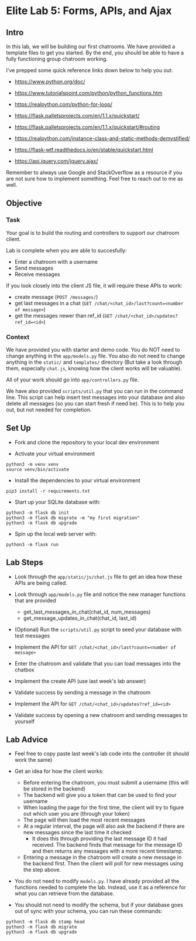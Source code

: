 # Elite Lab 5: Forms, APIs, and Ajax

## Intro
In this lab, we will be building our first chatrooms. We have provided a template files to get you started. By the end, you should be able to have a fully functioning group chatroom working.

I've prepped some quick reference links down below to help you out:

* https://www.python.org/doc/
* https://www.tutorialspoint.com/python/python_functions.htm
* https://realpython.com/python-for-loop/
* https://flask.palletsprojects.com/en/1.1.x/quickstart/
* https://flask.palletsprojects.com/en/1.1.x/quickstart/#routing

* https://realpython.com/instance-class-and-static-methods-demystified/

* https://flask-wtf.readthedocs.io/en/stable/quickstart.html

* https://api.jquery.com/jquery.ajax/


Remember to always use Google and StackOverflow as a resource if you are not sure how to implement something. Feel free to reach out to me as well.


## Objective
### Task
Your goal is to build the routing and controllers to support our chatroom client.

Lab is complete when you are able to succesfully:
* Enter a chatroom with a username
* Send messages
* Receive messages

If you look closely into the client JS file, it will require these APIs to work:
* create message (`POST /messages/`)
* get last messages in a chat (`GET /chat/<chat_id>/last?count=<number of message>`)
* get the messages newer than ref_id (`GET /chat/<chat_id>/updates?ref_id=<id>`)

### Context
We have provided you with starter and demo code. You do NOT need to change anything in the `app/models.py` file. You also do not need to change anything in the `static/` and `templates/` directory (But take a look through them, especially `chat.js`, knowing how the client works will be valuable).

All of your work should go into `app/controllers.py` file. 

We have also provided `scripts/util.py` that you can run in the command line. This script can help insert test messages into your database and also delete all messages (so you can start fresh if need be). This is to help you out, but not needed for completion.


## Set Up
* Fork and clone the repository to your local dev environment

* Activate your virtual environment
```
python3 -m venv venv
source venv/bin/activate
```

* Install the dependencies to your virtual environment
```
pip3 install -r requirements.txt
```

* Start up your SQLite database with:
```
python3 -m flask db init
python3 -m flask db migrate -m "my first migration"
python3 -m flask db upgrade
```

* Spin up the local web server with:
```
python3 -m flask run
```


## Lab Steps
* Look through the `app/static/js/chat.js` file to get an idea how these APIs are being called.

* Look through `app/models.py` file and notice the new manager functions that are provided
  * get_last_messages_in_chat(chat_id, num_messages)
  * get_message_updates_in_chat(chat_id, last_id)

* (Optional) Run the `scripts/util.py` script to seed your database with test messages

* Implement the API for `GET /chat/<chat_id>/last?count=<number of message>`

* Enter the chatroom and validate that you can load messages into the chatbox

* Implement the create API (use last week's lab answer)

* Validate success by sending a message in the chatroom

* Implement the API for `GET /chat/<chat_id>/updates?ref_id=<id>`

* Validate success by opening a new chatroom and sending messages to yourself


## Lab Advice
* Feel free to copy paste last week's lab code into the controller (it should work the same)

* Get an idea for how the client works:
  * Before entering the chatroom, you must submit a username (this will be stored in the backend)
  * The backend will give you a token that can be used to find your username
  * When loading the page for the first time, the client will try to figure out which user you are (through your token)
  * The page will then load the most recent messages
  * At a regular interval, the page will also ask the backend if there are new messages since the last time it checked
    * It does this through providing the last message ID it had received. The backend finds that message for the message ID and then returns any messages with a more recent timestamp.
  * Entering a message in the chatroom will create a new message in the backend first. Then the client will poll for new messages using the step above.

* You do not need to modify `models.py`. I have already provided all the functions needed to complete the lab. Instead, use it as a reference for what you can retrieve from the database.

* You should not need to modify the schema, but if your database goes out of sync with your schema, you can run these commands:
```
python3 -m flask db stamp head
python3 -m flask db migrate
python3 -m flask db upgrade
```
